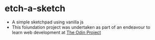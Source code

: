 # etch-a-sketch

- A simple sketchpad using vanilla js
- This foiundation project was undertaken as part of an endeavour to learn web development at
[The Odin Project](https://www.theodinproject.com/)